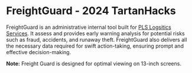 # FreightGuard - 2024 TartanHacks
FreightGuard is an administrative internal tool built for [PLS Logsitics Services](https://www.plslogistics.com/). It assess and provides early warning analysis for potential risks such as fraud, accidents, and runaway theft. FreightGuard also delivers all the necessary data required for swift action-taking, ensuring prompt and effective decision-making.

**Note:**
Freight Guard is designed for optimal viewing on 13-inch screens.